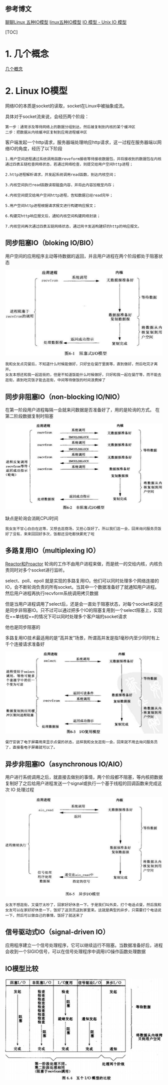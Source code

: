 ## 参考博文
[聊聊Linux 五种IO模型](https://www.jianshu.com/p/486b0965c296)
[linux五种IO模型](https://juejin.im/post/5c725dbe51882575e37ef9ed)
[IO 模型 - Unix IO 模型](https://www.pdai.tech/md/java/io/java-io-model.html)



[TOC]



# 1. 几个概念
[几个概念](./几个概念.md)



# 2. Linux IO模型
网络IO的本质是socket的读取，socket在Linux中被抽象成流。

具体对于socket流来说，会经历两个阶段：
```
第一步：通常涉及等待网络上的数据分组到达，然后被复制到内核的某个缓冲区
二步：把数据从内核缓冲区复制到应用进程缓冲区
```

客户端发起一个http请求，服务器端处理响应http请求，这一过程在服务器端以网络IO的角度，经历了以下阶段
```
1.用户空间进程通过系统调用函数reveform接收等待接收数据包，并将接收到的数据包在内核通过四表五链检查网络状态，若通过网络检查，则提交给用户空间http进程；

2.http进程解析请求，并发起系统调用read函数，到达内核空间；

3.内核空间执行read函数读取磁盘内容，并将此内容加载至内存；

4.内核空间提交给用户空间http进程，告知数据已经read完毕；

5.用户空间http进程根据请求报文进行构建响应报文；

6.构建完http响应报文后，通知内核空间构建网络封装；

7.内核空间再次通过四表五链网络状态，通过网卡发送构建好的http的响应报文。
```


## 同步阻塞IO（bloking IO/BIO）
用户空间的应用程序主动等待数据的返回，并且用户进程在两个阶段都处于阻塞状态

![同步阻塞IO](../pic/Linux五种IO模型_同步阻塞IO.png)

```
我和女友点完餐后，不知道什么时候能做好，只好坐在餐厅里面等，直到做好，然后吃完才离开。
女友本想还和我一起逛街的，但是不知道饭能什么时候做好，只好和我一起在餐厅等，而不能去逛街，直到吃完饭才能去逛街，中间等待做饭的时间浪费掉了
```

## 同步非阻塞IO（non-blocking IO/NIO）
在第一阶段用户进程每隔一会就来问数据是否准备好了，用的是轮询的方式。
在第二阶段数据复制时阻塞

![同步非阻塞IO](../pic/Linux五种IO模型_同步非阻塞IO.png)

缺点是轮询会消耗CPU时间

```
我女友不甘心白白在这等，又想去逛商场，又担心饭好了。所以我们逛一会，回来询问服务员饭好了没有，来来回回好多次，饭都还没吃都快累死了啦
```


## 多路复用IO（multiplexing IO）
[Reactor和Proactor](./Reactor和Proactor.md)
轮询的工作不由用户进程来做，而是统一的交给内核，内核负责同时对多个socket进行监听。

select、poll、epoll 就是实现的多路复用IO。他们可以同时处理多个网络连接的IO，会不断轮询负责的所有socket。当其中一个数据准备好了就通知用户进程。然后用户进程再执行recvform系统调用拷贝数据

但是当用户进程调用了select后，还是会一直处于阻塞状态，对每个socket来说还是同步非阻塞IO。只不过可以通过把多个IO的阻塞复用到一个select阻塞上，实现在==单线程==的情况下可以同时处理多个客户端的socket请求

他也是同步阻塞的

多路复用IO技术最适用的是“高并发”场景，所谓高并发是指1毫秒内至少同时有上千个连接请求准备好

![多路复用IO](../pic/Linux五种IO模型_多路复用IO.png)

```
餐厅安装了电子屏幕用来显示点餐的状态，这样我和女友逛街一会，回来就不用去询问服务员了，直接看电子屏幕就可以了。
```


## 异步非阻塞IO（asynchronous IO/AIO）
用户进行系统调用之后，就直接去做别的事情，两个阶段都不阻塞，等内核把数据复制好了之后给用户进程发送一个signal或执行一个基于线程的回调函数来完成这次 IO 处理过程


![异步非阻塞IO](../pic/Linux五种IO模型_异步非阻塞IO.png)


```
女友不想逛街，又餐厅太吵了，回家好好休息一下。于是我们叫外卖，打个电话点餐，然后我和女友可以在家好好休息一下，饭好了送货员送到家里来。这就是典型的异步，只需要打个电话说一下，然后可以做自己的事情，饭好了就送来了
```

## 信号驱动式IO（signal-driven IO）
应用程序建立一个信号处理程序，它可以继续运行不阻塞。当数据准备好后，进程会收到一个SIGIO信号，可以在信号处理程序中调用I/O操作函数处理数据


## IO模型比较

![IO模型比较](../pic/Linux五种IO模型_IO模型比较.png)


